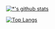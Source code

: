 [![*'s github stats](https://github-readme-stats.vercel.app/api?username=JinaaK)](https://github.com/JinaaK)

[![Top Langs](https://github-readme-stats.vercel.app/api/top-langs/?username=JinaaK)](https://github.com/JinaaK/github-readme-stats)
